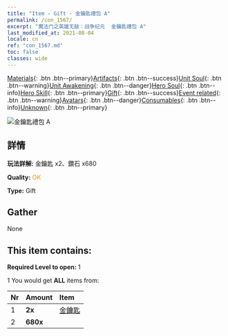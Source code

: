 ```yaml
---
title: "Item - Gift - 金鑰匙禮包 A"
permalink: /con_1567/
excerpt: "魔法门之英雄无敌：战争纪元  金鑰匙禮包 A"
last_modified_at: 2021-08-04
locale: cn
ref: "con_1567.md"
toc: false
classes: wide
---
```

 [Materials](/ItemsCN/){: .btn .btn--primary}[Artifacts](/ItemsCN/Artifacts/){: .btn .btn--success}[Unit Soul](/ItemsCN/UnitSoul/){: .btn .btn--warning}[Unit Awakening](/ItemsCN/UnitAwakening/){: .btn .btn--danger}[Hero Soul](/ItemsCN/HeroSoul/){: .btn .btn--info}[Hero Skill](/ItemsCN/HeroSkill/){: .btn .btn--primary}[Gift](/ItemsCN/Gift/){: .btn .btn--success}[Event related](/ItemsCN/Events/){: .btn .btn--warning}[Avatars](/ItemsCN/Avatars/){: .btn .btn--danger}[Consumables](/ItemsCN/Consumables/){: .btn .btn--info}[Unknown](/ItemsCN/Unknown/){: .btn .btn--primary}

 ![金鑰匙禮包 A](/images/t/i_907183.png)

## 詳情
 **玩法詳解:** 金鑰匙 x2、鑽石 x680

 **Quality:** <span style="color: #FF8C00">OK</span>

 **Type:** Gift

## Gather

  None

## This item contains:

 **Required Level to open:** 1

 1 You would get **ALL** items  from:

  | Nr | Amount |     Item    |
  |:---|:-------|:------------|
  | 1 |  **2x** | [金鑰匙](/cn/Items/con_783/) |  | 
  | 2 |  **680x** | <i class="fas fa-gem"/> |  | 
